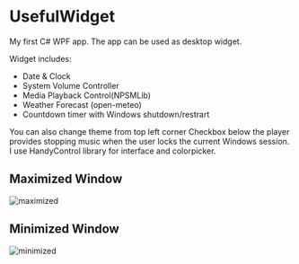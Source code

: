 <!DOCTYPE html>
<html lang="en">
  <head>
    <meta charset="UTF-8">
    <meta name="viewport" content="width=device-width, initial-scale=1.0"> 
    
  </head>

  <body>
    <h1>UsefulWidget</h1>
    <p>My first C# WPF app. The app can be used as desktop widget.</p>
    <p>Widget includes:</p>
    <ul> 
      <li>Date & Clock</li>
      <li>System Volume Controller</li>
      <li>Media Playback Control(NPSMLib)</li>
      <li> Weather Forecast (open-meteo)</li>
      <li>Countdown timer with Windows shutdown/restrart</li>
    </ul>
    <p> You can also change theme from top left corner Checkbox below the player provides stopping music when the user locks the current Windows session. I use HandyControl library for interface and colorpicker.</p>
   <div>
     <h2>Maximized Window</h2>
     <picture>
      <img src="https://github.com/user-attachments/assets/1f76f33e-2182-4b1e-8b65-7112ca374f64" alt="maximized" style="width:auto;">
    </picture> 
   </div> 
    <div> 
       <h2>Minimized Window</h2>
      <picture>
        <img src="https://github.com/user-attachments/assets/a8b9ba5a-5acf-4513-a730-5edc4d7d2c72" alt="minimized" style="width:auto;">
      </picture>
   </div> 
  </body>


</html>
